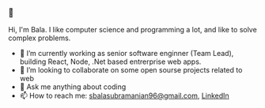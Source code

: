 ### 👋

Hi, I'm Bala. I like computer science and programming a lot, and like to solve complex problems. 

- 🔭 I’m currently working as senior software enginner (Team Lead), building React, Node, .Net based entrerprise web apps.
- 👯 I’m looking to collaborate on some open sourse projects related to web 
- 💬 Ask me anything about coding 
- 📫 How to reach me: sbalasubramanian96@gmail.com, [LinkedIn](https://www.linkedin.com/in/sbalasubramanian14/)
